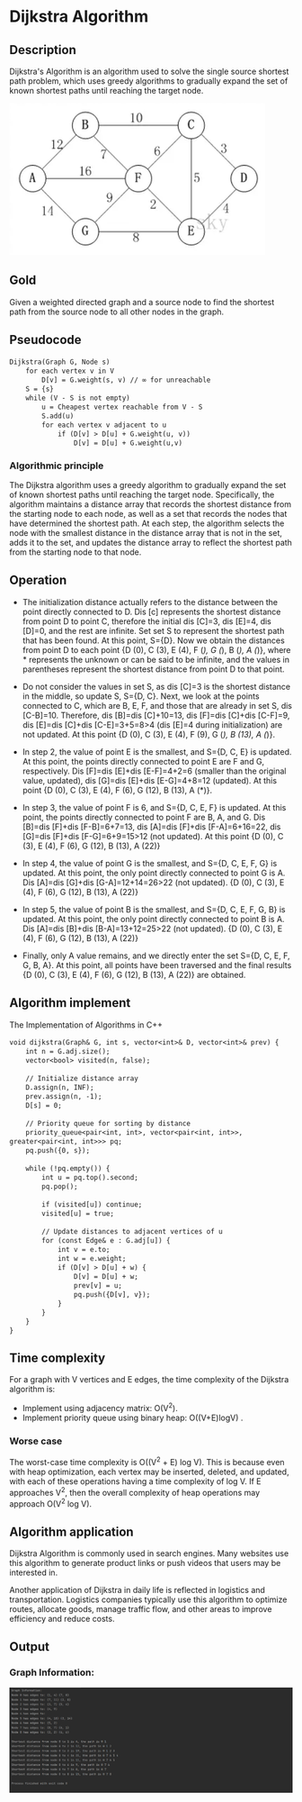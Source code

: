 # Dijkstra Algorithm

## Description
Dijkstra's Algorithm is an algorithm used to solve the single source shortest path problem, which uses greedy algorithms to gradually expand the set of known shortest paths until reaching the target node.

![Image Title](123.png)

## Gold
Given a weighted directed graph and a source node to find the shortest path from the source node to all other nodes in the graph.

## Pseudocode

```
Dijkstra(Graph G, Node s)
    for each vertex v in V
        D[v] = G.weight(s, v) // ∞ for unreachable
    S = {s}
    while (V - S is not empty)
        u = Cheapest vertex reachable from V - S
        S.add(u)
        for each vertex v adjacent to u
            if (D[v] > D[u] + G.weight(u, v))
                D[v] = D[u] + G.weight(u,v)
```
### Algorithmic principle
The Dijkstra algorithm uses a greedy algorithm to gradually expand the set of known shortest paths until reaching the target node. Specifically, the algorithm maintains a distance array that records the shortest distance from the starting node to each node, as well as a set that records the nodes that have determined the shortest path. At each step, the algorithm selects the node with the smallest distance in the distance array that is not in the set, adds it to the set, and updates the distance array to reflect the shortest path from the starting node to that node.
>

## Operation
- The initialization distance actually refers to the distance between the point directly connected to D. Dis [c] represents the shortest distance from point D to point C, therefore the initial dis [C]=3, dis [E]=4, dis [D]=0, and the rest are infinite. Set set S to represent the shortest path that has been found. At this point, S={D}. Now we obtain the distances from point D to each point {D (0), C (3), E (4), F (*), G (*), B (*), A (*)}, where * represents the unknown or can be said to be infinite, and the values in parentheses represent the shortest distance from point D to that point.

- Do not consider the values in set S, as dis [C]=3 is the shortest distance in the middle, so update S, S={D, C}. Next, we look at the points connected to C, which are B, E, F, and those that are already in set S, dis [C-B]=10. Therefore, dis [B]=dis [C]+10=13, dis [F]=dis [C]+dis [C-F]=9, dis [E]=dis [C]+dis [C-E]=3+5=8>4 (dis [E]=4 during initialization) are not updated. At this point {D (0), C (3), E (4), F (9), G (*), B (13), A (*)}.

- In step 2, the value of point E is the smallest, and S={D, C, E} is updated. At this point, the points directly connected to point E are F and G, respectively. Dis [F]=dis [E]+dis [E-F]=4+2=6 (smaller than the original value, updated), dis [G]=dis [E]+dis [E-G]=4+8=12 (updated). At this point {D (0), C (3), E (4), F (6), G (12), B (13), A (*)}.

- In step 3, the value of point F is 6, and S={D, C, E, F} is updated. At this point, the points directly connected to point F are B, A, and G. Dis [B]=dis [F]+dis [F-B]=6+7=13, dis [A]=dis [F]+dis [F-A]=6+16=22, dis [G]=dis [F]+dis [F-G]=6+9=15>12 (not updated). At this point {D (0), C (3), E (4), F (6), G (12), B (13), A (22)}

- In step 4, the value of point G is the smallest, and S={D, C, E, F, G} is updated. At this point, the only point directly connected to point G is A. Dis [A]=dis [G]+dis [G-A]=12+14=26>22 (not updated). {D (0), C (3), E (4), F (6), G (12), B (13), A (22)}

- In step 5, the value of point B is the smallest, and S={D, C, E, F, G, B} is updated. At this point, the only point directly connected to point B is A. Dis [A]=dis [B]+dis [B-A]=13+12=25>22 (not updated). {D (0), C (3), E (4), F (6), G (12), B (13), A (22)}

- Finally, only A value remains, and we directly enter the set S={D, C, E, F, G, B, A}. At this point, all points have been traversed and the final results {D (0), C (3), E (4), F (6), G (12), B (13), A (22)} are obtained.

## Algorithm implement
The Implementation of Algorithms in C++
```
void dijkstra(Graph& G, int s, vector<int>& D, vector<int>& prev) {
    int n = G.adj.size();
    vector<bool> visited(n, false);

    // Initialize distance array
    D.assign(n, INF);
    prev.assign(n, -1);
    D[s] = 0;

    // Priority queue for sorting by distance
    priority_queue<pair<int, int>, vector<pair<int, int>>, greater<pair<int, int>>> pq;
    pq.push({0, s});

    while (!pq.empty()) {
        int u = pq.top().second;
        pq.pop();

        if (visited[u]) continue;
        visited[u] = true;

        // Update distances to adjacent vertices of u
        for (const Edge& e : G.adj[u]) {
            int v = e.to;
            int w = e.weight;
            if (D[v] > D[u] + w) {
                D[v] = D[u] + w;
                prev[v] = u;
                pq.push({D[v], v});
            }
        }
    }
}

```

## Time complexity
For a graph with V vertices and E edges, the time complexity of the Dijkstra algorithm is:
- Implement using adjacency matrix: O(V<sup>2</sup>).
- Implement priority queue using binary heap: O((V+E)logV) .
### Worse case
The worst-case time complexity is O((V<sup>2</sup> + E) log V). This is because even with heap optimization, each vertex may be inserted, deleted, and updated, with each of these operations having a time complexity of log V. If E approaches V<sup>2</sup>, then the overall complexity of heap operations may approach O(V<sup>2</sup> log V).

## Algorithm application
Dijkstra Algorithm is commonly used in search engines. Many websites use this algorithm to generate product links or push videos that users may be interested in. 
>
Another application of Dijkstra in daily life is reflected in logistics and transportation. Logistics companies typically use this algorithm to optimize routes, allocate goods, manage traffic flow, and other areas to improve efficiency and reduce costs.


## Output

### Graph Information:

![Image Title](3.png)
